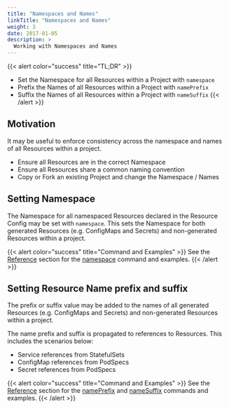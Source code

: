 ```yaml
---
title: "Namespaces and Names"
linkTitle: "Namespaces and Names"
weight: 3
date: 2017-01-05
description: >
  Working with Namespaces and Names
---
```


{{< alert color="success" title="TL;DR" >}}
- Set the Namespace for all Resources within a Project with `namespace`
- Prefix the Names of all Resources within a Project with `namePrefix`
- Suffix the Names of all Resources within a Project with `nameSuffix`
{{< /alert >}}

## Motivation
It may be useful to enforce consistency across the namespace and names of all Resources within a project.

- Ensure all Resources are in the correct Namespace
- Ensure all Resources share a common naming convention
- Copy or Fork an existing Project and change the Namespace / Names

## Setting Namespace
The Namespace for all namespaced Resources declared in the Resource Config may be set with `namespace`. This sets the Namespace for both generated Resources (e.g. ConfigMaps and Secrets) and non-generated Resources within a project.

{{< alert color="success" title="Command and Examples" >}}
See the [Reference](/docs/reference/) section for the [namespace](/docs/reference/api/kustomization-file/namespace/) command and examples.
{{< /alert >}}

## Setting Resource Name prefix and suffix
The prefix or suffix value may be added to the names of all generated Resources (e.g. ConfigMaps and Secrets) and non-generated Resources within a project.

The name prefix and suffix is propagated to references to Resources. This includes the scenarios below:
- Service references from StatefulSets
- ConfigMap references from PodSpecs
- Secret references from PodSpecs

{{< alert color="success" title="Command and Examples" >}}
See the [Reference](/docs/reference/) section for the [namePrefix](/docs/reference/api/kustomization-file/nameprefix/) and [nameSuffix](/docs/reference/api/kustomization-file/namesuffix/) commands and examples.
{{< /alert >}}
